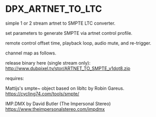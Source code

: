 # DPX_ARTNET_TO_LTC
 simple 1 or 2 stream artnet to SMPTE LTC converter.
 
 set parameters to generate SMPTE via artnet control profile.
 
 remote control offset time, playback loop, audio mute, and re-trigger.
 
 channel map as follows. 
 
 release binary here (single stream only):
 http://www.dubpixel.tv/stor/ARTNET_TO_SMPTE_v1dot8.zip
 
 requires:
 
 Mattijs's smpte~ object based on libltc by Robin Gareus.
 https://cycling74.com/tools/smpte/
 
 IMP.DMX by David Butler (The Impersonal Stereo)
 https://www.theimpersonalstereo.com/impdmx
